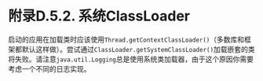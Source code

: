 # 附录D.5.2. 系统ClassLoader

启动的应用在加载类时应该使用`Thread.getContextClassLoader()`（多数库和框架都默认这样做）。尝试通过`ClassLoader.getSystemClassLoader()`加载嵌套的类将失败。请注意`java.util.Logging`总是使用系统类加载器，由于这个原因你需要考虑一个不同的日志实现。

